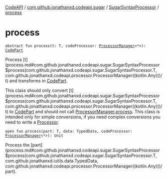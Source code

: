 [CodeAPI](../../index.md) / [com.github.jonathanxd.codeapi.sugar](../index.md) / [SugarSyntaxProcessor](index.md) / [process](.)

# process

`abstract fun process(t: T, codeProcessor: `[`ProcessorManager`](../../com.github.jonathanxd.codeapi.processor/-processor-manager/index.md)`<*>): `[`CodePart`](../../com.github.jonathanxd.codeapi/-code-part/index.md)

Process [t](process.md#com.github.jonathanxd.codeapi.sugar.SugarSyntaxProcessor$process(com.github.jonathanxd.codeapi.sugar.SugarSyntaxProcessor.T, com.github.jonathanxd.codeapi.processor.ProcessorManager((kotlin.Any)))/t) and transforms in [CodePart](../../com.github.jonathanxd.codeapi/-code-part/index.md).

This class should only convert [t](process.md#com.github.jonathanxd.codeapi.sugar.SugarSyntaxProcessor$process(com.github.jonathanxd.codeapi.sugar.SugarSyntaxProcessor.T, com.github.jonathanxd.codeapi.processor.ProcessorManager((kotlin.Any)))/t) to [CodePart](../../com.github.jonathanxd.codeapi/-code-part/index.md) and should not call [ProcessorManager.process](../../com.github.jonathanxd.codeapi.processor/-processor-manager/process.md). This class
is intended only for simple conversions, if you need complex conversions you need to write a [Processor](../../com.github.jonathanxd.codeapi.processor/-processor/index.md).

`open fun process(part: T, data: TypedData, codeProcessor: `[`ProcessorManager`](../../com.github.jonathanxd.codeapi.processor/-processor-manager/index.md)`<*>): Unit`

Process the [part](process.md#com.github.jonathanxd.codeapi.sugar.SugarSyntaxProcessor$process(com.github.jonathanxd.codeapi.sugar.SugarSyntaxProcessor.T, com.github.jonathanxd.iutils.data.TypedData, com.github.jonathanxd.codeapi.processor.ProcessorManager((kotlin.Any)))/part).

